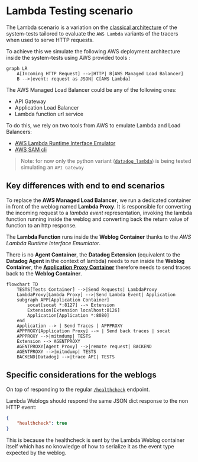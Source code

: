 # Lambda Testing scenario

The Lambda scenario is a variation on the [classical architecture](../architecture/overview.md#what-are-the-components-of-a-running-test) of the system-tests tailored to evaluate the `AWS Lambda` variants of the tracers when used to serve HTTP requests.

To achieve this we simulate the following AWS deployment architecture inside the system-tests using AWS provided tools :

```mermaid
graph LR
    A[Incoming HTTP Request] -->|HTTP| B[AWS Managed Load Balancer]
    B -->|event: request as JSON| C[AWS Lambda]
```

The AWS Managed Load Balancer could be any of the following ones:
- API Gateway
- Application Load Balancer
- Lambda function url service

To do this, we rely on two tools from AWS to emulate Lambda and Load Balancers:
- [AWS Lambda Runtime Interface Emulator](https://github.com/aws/aws-lambda-runtime-interface-emulator)
- [AWS SAM cli](https://github.com/aws/aws-sam-cli)

>Note: for now only the python variant ([`datadog_lambda`](https://github.com/DataDog/datadog-lambda-python)) is being tested simulating an `API Gateway`

## Key differences with end to end scenarios

To replace the **AWS Managed Load Balancer**, we run a dedicated container in front of the weblog named **Lambda Proxy**. It is responsible for converting the incoming request to a *lambda event* representation, invoking the lambda function running inside the weblog and converting back the return value of function to an http response.

The **Lambda Function** runs inside the **Weblog Container** thanks to the *AWS Lambda Runtime Interface Emumlator*.


There is no **Agent Container**, the **Datadog Extension** (equivalent to the  **Datadog Agent** in the context of lambda) needs to run inside the **Weblog Container**, the [**Application Proxy Container**](../architecture/overview.md#application-proxy-container) therefore needs to send traces back to the **Weblog Container**.


```mermaid
flowchart TD
    TESTS[Tests Container] -->|Send Requests| LambdaProxy
    LambdaProxy[Lambda Proxy] -->|Send Lambda Event| Application
    subgraph APP[Application Container]
        socat[socat *:8127] --> Extension
        Extension[Extension localhost:8126]
        Application[Application *:8080]
    end
    Application --> | Send Traces | APPPROXY
    APPPROXY[Application Proxy] --> | Send back traces | socat
    APPPROXY -->|mitmdump| TESTS
    Extension --> AGENTPROXY
    AGENTPROXY[Agent Proxy] -->|remote request| BACKEND
    AGENTPROXY -->|mitmdump| TESTS
    BACKEND[Datadog] -->|trace API| TESTS
```

## Specific considerations for the weblogs

On top of responding to the regular [`/healthcheck`](../weblog/README.md#get-healthcheck) endpoint.

Lambda Weblogs should respond the same JSON dict response to the non HTTP event:
```json
{
    "healthcheck": true
}
```

This is because the healthcheck is sent by the Lambda Weblog container itself which has no knowledge of how to serialize it as the event type expected by the weblog.